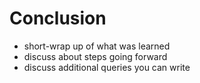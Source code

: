 # Conclusion

* short-wrap up of what was learned
* discuss about steps going forward
* discuss additional queries you can write
